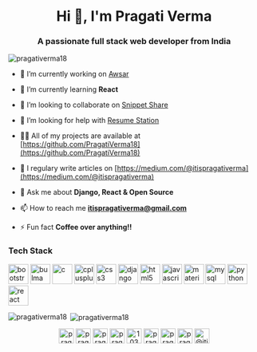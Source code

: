 <!-- ### Hi there 👋, I am Pragati 



**PragatiVerma18/PragatiVerma18** is a ✨ _special_ ✨ repository because its `README.md` (this file) appears on your GitHub profile.

Here are some ideas to get you started:

- 🔭 I’m currently working on ...
- 🌱 I’m currently learning ...
- 👯 I’m looking to collaborate on ...
- 🤔 I’m looking for help with ...
- 💬 Ask me about ...
- 📫 How to reach me: ...
- 😄 Pronouns: ...
- ⚡ Fun fact: ...
-->

<h1 align="center">Hi 👋, I'm Pragati Verma</h1>
<h3 align="center">A passionate full stack web developer from India</h3>


<p align="left"> <img src="https://komarev.com/ghpvc/?username=pragativerma18" alt="pragativerma18" /> </p>

- 🔭 I’m currently working on [Awsar](https://github.com/PragatiVerma18/SIH)

- 🌱 I’m currently learning **React**

- 👯 I’m looking to collaborate on [Snippet Share](https://github.com/PragatiVerma18/Snippet-Share)

- 🤝 I’m looking for help with [Resume Station](https://github.com/PragatiVerma18/Resume-Station)

- 👨‍💻 All of my projects are available at [https://github.com/PragatiVerma18](https://github.com/PragatiVerma18)

- 📝 I regulary write articles on [https://medium.com/@itispragativerma](https://medium.com/@itispragativerma)

- 💬 Ask me about **Django, React & Open Source**

- 📫 How to reach me **itispragativerma@gmail.com**

- ⚡ Fun fact **Coffee over anything!!**

### Tech Stack
<!-- BLOG-POST-LIST:START -->
<!-- BLOG-POST-LIST:END -->

<p align="left"><img src="https://devicons.github.io/devicon/devicon.git/icons/bootstrap/bootstrap-plain.svg" alt="bootstrap" width="40" height="40"/> <img src="https://raw.githubusercontent.com/gilbarbara/logos/804dc257b59e144eaca5bc6ffd16949752c6f789/logos/bulma.svg" alt="bulma" width="40" height="40"/> <img src="https://devicons.github.io/devicon/devicon.git/icons/c/c-original.svg" alt="c" width="40" height="40"/> <img src="https://devicons.github.io/devicon/devicon.git/icons/cplusplus/cplusplus-original.svg" alt="cplusplus" width="40" height="40"/> <img src="https://devicons.github.io/devicon/devicon.git/icons/css3/css3-original-wordmark.svg" alt="css3" width="40" height="40"/> <img src="https://devicons.github.io/devicon/devicon.git/icons/django/django-original.svg" alt="django" width="40" height="40"/> <img src="https://devicons.github.io/devicon/devicon.git/icons/html5/html5-original-wordmark.svg" alt="html5" width="40" height="40"/> <img src="https://devicons.github.io/devicon/devicon.git/icons/javascript/javascript-original.svg" alt="javascript" width="40" height="40"/> <img src="https://raw.githubusercontent.com/prplx/svg-logos/5585531d45d294869c4eaab4d7cf2e9c167710a9/svg/materialize.svg" alt="materialize" width="40" height="40"/> <img src="https://devicons.github.io/devicon/devicon.git/icons/mysql/mysql-original-wordmark.svg" alt="mysql" width="40" height="40"/> <img src="https://devicons.github.io/devicon/devicon.git/icons/python/python-original.svg" alt="python" width="40" height="40"/> <img src="https://devicons.github.io/devicon/devicon.git/icons/react/react-original-wordmark.svg" alt="react" width="40" height="40"/></p><p><img align="left" src="https://github-readme-stats.vercel.app/api/top-langs/?username=pragativerma18&layout=compact&hide=html" alt="pragativerma18" /></p>

<p>&nbsp;<img align="center" src="https://github-readme-stats.vercel.app/api?username=pragativerma18&show_icons=true" alt="pragativerma18" /></p>

<p align="center">
<a href="https://codepen.io/pragativerma" target="blank"><img align="center" src="https://cdn.jsdelivr.net/npm/simple-icons@3.0.1/icons/codepen.svg" alt="pragativerma" height="30" width="30" /></a>
<a href="https://dev.to/pragativerma18" target="blank"><img align="center" src="https://cdn.jsdelivr.net/npm/simple-icons@3.0.1/icons/dev-dot-to.svg" alt="pragativerma18" height="30" width="30" /></a>
<a href="https://twitter.com/pragati_verma18" target="blank"><img align="center" src="https://cdn.jsdelivr.net/npm/simple-icons@3.0.1/icons/twitter.svg" alt="pragati_verma18" height="30" width="30" /></a>
<a href="https://linkedin.com/in/pragativerma18" target="blank"><img align="center" src="https://cdn.jsdelivr.net/npm/simple-icons@3.0.1/icons/linkedin.svg" alt="pragativerma18" height="30" width="30" /></a>
<a href="https://stackoverflow.com/users/10364459" target="blank"><img align="center" src="https://cdn.jsdelivr.net/npm/simple-icons@3.0.1/icons/stackoverflow.svg" alt="10364459" height="30" width="30" /></a>
<a href="https://codesandbox.com/pragativerma18" target="blank"><img align="center" src="https://cdn.jsdelivr.net/npm/simple-icons@3.0.1/icons/codesandbox.svg" alt="pragativerma18" height="30" width="30" /></a>
<a href="https://fb.com/pragati.verma.56863221" target="blank"><img align="center" src="https://cdn.jsdelivr.net/npm/simple-icons@3.0.1/icons/facebook.svg" alt="pragati.verma.56863221" height="30" width="30" /></a>
<a href="https://instagram.com/pragativerma18" target="blank"><img align="center" src="https://cdn.jsdelivr.net/npm/simple-icons@3.0.1/icons/instagram.svg" alt="pragativerma18" height="30" width="30" /></a>
<a href="https://medium.com/@itispragativerma" target="blank"><img align="center" src="https://cdn.jsdelivr.net/npm/simple-icons@3.0.1/icons/medium.svg" alt="@itispragativerma" height="30" width="30" /></a>
</p>
